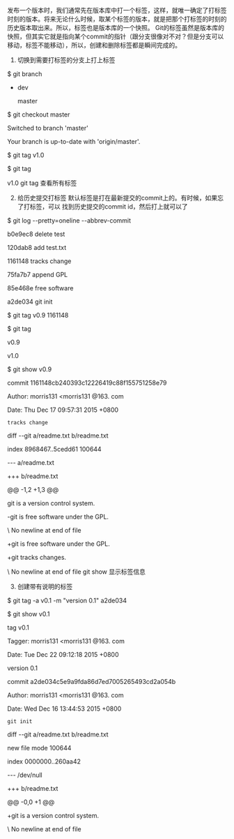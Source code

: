 发布一个版本时，我们通常先在版本库中打一个标签，这样，就唯一确定了打标签时刻的版本。将来无论什么时候，取某个标签的版本，就是把那个打标签的时刻的历史版本取出来。所以，标签也是版本库的一个快照。
Git的标签虽然是版本库的快照，但其实它就是指向某个commit的指针（跟分支很像对不对？但是分支可以移动，标签不能移动），所以，创建和删除标签都是瞬间完成的。
1. 切换到需要打标签的分支上打上标签


$ git branch

* dev

  master

$ git checkout master

Switched to branch 'master'

Your branch is up-to-date with 'origin/master'.

$ git tag v1.0

$ git tag

v1.0
git tag 查看所有标签


2. 给历史提交打标签
默认标签是打在最新提交的commit上的。有时候，如果忘了打标签，可以 找到历史提交的commit id，然后打上就可以了


$  git log --pretty=oneline --abbrev-commit

b0e9ec8 delete test

120dab8 add test.txt

1161148 tracks change

75fa7b7 append GPL

85e468e free software

a2de034 git init

$ git tag v0.9 1161148

$ git tag

v0.9

v1.0

$ git show v0.9

commit 1161148cb240393c12226419c88f155751258e79

Author: morris131 
<morris131
@163.
com
>

Date:   Thu Dec 17 09:57:31 2015 +0800


    tracks change


diff --git a/readme.txt b/readme.txt

index 8968467..5cedd61 100644

--- a/readme.txt

+++ b/readme.txt

@@ -1,2 +1,3 @@

 git is a version control system.

-git is free software under the GPL.

\ No newline at end of file

+git is free software under the GPL.

+git tracks changes.

\ No newline at end of file
git show <tagname> 显示标签信息


3. 创建带有说明的标签


$ git tag -a v0.1 -m "version 0.1" a2de034

$ git show v0.1

tag v0.1

Tagger: morris131 
<morris131
@163.
com
>

Date:   Tue Dec 22 09:12:18 2015 +0800


version 0.1


commit a2de034c5e9a9fda86d7ed7005265493cd2a054b

Author: morris131 
<morris131
@163.
com
>

Date:   Wed Dec 16 13:44:53 2015 +0800


    git init


diff --git a/readme.txt b/readme.txt

new file mode 100644

index 0000000..260aa42

--- /dev/null

+++ b/readme.txt

@@ -0,0 +1 @@

+git is a version control system.

\ No newline at end of file



